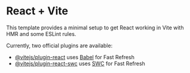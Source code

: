 # React + Vite

This template provides a minimal setup to get React working in Vite with HMR and some ESLint rules.

Currently, two official plugins are available:

- [@vitejs/plugin-react](https://github.com/vitejs/vite-plugin-react/blob/main/packages/plugin-react/README.md) uses [Babel](https://babeljs.io/) for Fast Refresh
- [@vitejs/plugin-react-swc](https://github.com/vitejs/vite-plugin-react-swc) uses [SWC](https://swc.rs/) for Fast Refresh

<!-- 
import { useState } from "react";

export default function Main() {
  // Funções tradicionais
  // function Mensagem() {
  //   console.log("Sou uma função tradicional");
  // }

  // Mensagem();
  // Arrow functions ou Funções de Flecha
  // const ExibirMsg = () =>  console.log("Sou outra arrow function")
  // ExibirMsg();

  // const Soma = (valor1, valor2) => {
  //   console.log(valor1 + valor2)
  //   console.log(valor1 * valor2)
  // }
  // Soma(45, 67);

  // const ExibirNome = (nome) => console.log(`OI MUITO PRAZER ME CHAMO ${nome}`);
  // ExibirNome("Silas");

  // Hooks -> São funcionalidades(métodos) que já vem por padrão do próprio React, essas funcionalidades vão facilitar a escrita da nossa lógica e a interação do usuário com a página, cada HOOK tem a sua determinada função.

  // useState -> Ele é um hook responsável por guardar um estado(dado) e atualizar esse mesmo estado(dado ou uma informação)...nome de usuário, telefone, cep, cpf, rg, cartão de crédito, idade, senha....

  // Contador, para mostrar pop-up, uma tela de login, para modificar estilo, animação, criar uma calculadora, relógio, lista de tarefas, uma página de filmes.....

  // Sintaxe
  // nome -> é o nosso estado, ele que irá guardar a nossa infomação
  // setNome -> é o método responsável por mudar o estado nome
  const [nome, setNome] = useState("");

  const [fruta, setFruta] = useState("uva");

  const MudarFruta = () => setFruta("Laranja");

  const MudarNome = () => setNome("Fernanda");

  return (
    <main>
      <h1>{nome}</h1>
      <button onClick={MudarNome}>Trocar nome</button>
      <h2>{fruta}</h2>
      <button onClick={MudarFruta}>Mudar Fruta</button>
    </main>
  );
}
 -->
